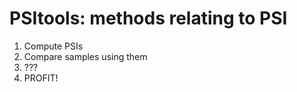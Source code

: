 # PSItools: methods relating to PSI

1. Compute PSIs
2. Compare samples using them
3. ???
4. PROFIT!
